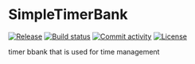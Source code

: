 # SimpleTimerBank

[![Release](https://img.shields.io/github/v/release/supersheepbear/SimpleTimerBank)](https://img.shields.io/github/v/release/supersheepbear/SimpleTimerBank)
[![Build status](https://img.shields.io/github/actions/workflow/status/supersheepbear/SimpleTimerBank/main.yml?branch=main)](https://github.com/supersheepbear/SimpleTimerBank/actions/workflows/main.yml?query=branch%3Amain)
[![Commit activity](https://img.shields.io/github/commit-activity/m/supersheepbear/SimpleTimerBank)](https://img.shields.io/github/commit-activity/m/supersheepbear/SimpleTimerBank)
[![License](https://img.shields.io/github/license/supersheepbear/SimpleTimerBank)](https://img.shields.io/github/license/supersheepbear/SimpleTimerBank)

timer bbank that is used for time management
